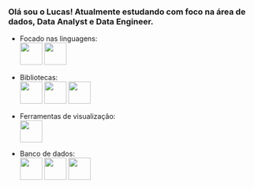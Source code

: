 ### Olá sou o Lucas! Atualmente estudando com foco na área de dados, Data Analyst e Data Engineer.

- Focado nas linguagens:  
<img src="https://cdn.jsdelivr.net/gh/devicons/devicon/icons/python/python-original-wordmark.svg" width="45" height="45"/>  <img src ="https://github.com/Lucasoliveirapedroso/Lucasoliveirapedroso/assets/37088960/1f6dea94-db40-4100-9fca-7fbcec153255"  width="45" height="45"/>

- Bibliotecas:  
<img src="https://cdn.jsdelivr.net/gh/devicons/devicon/icons/jupyter/jupyter-original-wordmark.svg" width="45" height="45" />  <img src="https://cdn.jsdelivr.net/gh/devicons/devicon/icons/pandas/pandas-original-wordmark.svg" width="45" height="45"/>  <img src="https://cdn.jsdelivr.net/gh/devicons/devicon/icons/numpy/numpy-original-wordmark.svg" width="45" height="45"/>  

- Ferramentas de visualização:  
  <img src="https://github.com/Lucasoliveirapedroso/Lucasoliveirapedroso/assets/37088960/b380d45a-4be7-4052-a237-6849de896234" width="45" height="45"/>

- Banco de dados:  
<img src="https://cdn.jsdelivr.net/gh/devicons/devicon/icons/mysql/mysql-original-wordmark.svg" width="45" height="45" />  <img src="https://cdn.jsdelivr.net/gh/devicons/devicon/icons/microsoftsqlserver/microsoftsqlserver-plain-wordmark.svg" width="45" height="45" />  <img src="https://cdn.jsdelivr.net/gh/devicons/devicon/icons/postgresql/postgresql-original-wordmark.svg" width="45" height="45" />
